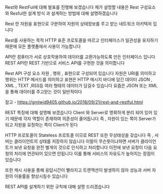 Rest와 RestFul에 대해 발표를 진행해 보겠습니다
제가 설멍할 내용은 Rest 구성요소 와 Resful한 설계 방식 과 설계하는 방법에 대해 설명하겠습니다


Rest 란 자원을 표현으로 구분하여 자원의 상태정보를 주고 받는 네트워크 아키텍처 입니다


Rest를 사용하는 목적
HTTP 표준 프로토콜을 따르고 인터페이스가 일관성을 유지하기 때문에 모든 플랫폼에서 사용이 
가능합니다


API란 컴퓨터가 서로 상호작용하여 데이터를 교환가능하도록 만든 인터페이스 입니다
REST API란 REST 기반으로 서비스 API를 구현한 것을 의미합니다

Rest API 구성 요소
자원 , 행위 , 표현으로 구성되어 있습니다
자원은 URI를 의미하고 행위는 HTTP 메서드를 의미하고 표현은 HTTP 메시지 바디에 담긴 데이터
JSON , XML , TEXT ,RSS등 여러 형태의 데이터가 담길수 있습니다
요즘은 JSON 또는 XML을 통해 데이터를 주고받는 것이 일반적이다

참고 - https://gmlwjd9405.github.io/2018/09/21/rest-and-restful.html

REST 특징에 대해 설명해 보겠습니다
Client 와 Server로 명확하게 분리 되어 있어 있기 때문에 각자 역할이 존재하여 의존성이 줄어듭니다
즉 , 자원이 있는 쪽이 Server가 되고 자원을 요청하는 쪽이 Client가 된다

HTTP 프로토콜이 Stateless 프로토콜 이므로 REST 또한 무상태성을 갖습니다
즉 , 서버는 클라이언트의 상태를 저장하지 않습니다
이말이 무슨뜻이냐하면
서버가 클라이언트가 보낸 요청을 완전 별개의 것으로 인식하고 처리합니다
이전에 보낸 요청이 다음 요청의 처리에 연관되어 있으면 안됩니다
이를 통해 서비스의 자유도가 높아지는 장점이 있습니다

또한 캐시 사용을 통해 응답시간이 빨라지고 트랜잭션이 발생하지 않아 성능과 서버 자원의 이용률을 
향상시킬수 있습니다


REST API를 설계하기 위한 규칙에 대해 설명 드리겠습니다






